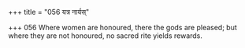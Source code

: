 +++
title = "056 यत्र नार्यस्"

+++
056	Where women are honoured, there the gods are pleased; but where they are not honoured, no sacred rite yields rewards.